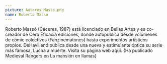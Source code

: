 ```yaml
---
picture: Autores_Masso.png
name: Roberto Massó
---
```


Roberto Massó (Cáceres, 1987) está licenciado en Bellas Artes y es co-creador de Cero Eficacia ediciones, donde autopublica desde volúmenes de cómic colectivos (Fanzinematones) hasta experimentos artísticos propios. DeHavilland publica desde una nueva y estimulante óptica su serie más famosa, Lucha a muerte. Visita su página web aquí. {Ha publicado Medieval Rangers en La mansión en llamas}

